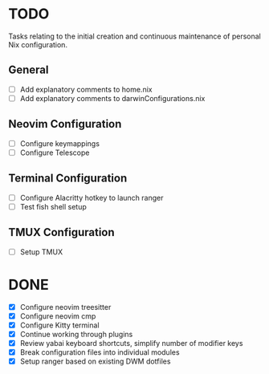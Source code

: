 # TODO

Tasks relating to the initial creation and continuous maintenance of personal Nix configuration.

## General

- [ ] Add explanatory comments to home.nix
- [ ] Add explanatory comments to darwinConfigurations.nix

## Neovim Configuration

- [ ] Configure keymappings
- [ ] Configure Telescope

## Terminal Configuration

- [ ] Configure Alacritty hotkey to launch ranger
- [ ] Test fish shell setup

## TMUX Configuration
- [ ] Setup TMUX

# DONE

- [x] Configure neovim treesitter
- [x] Configure neovim cmp
- [x] Configure Kitty terminal
- [x] Continue working through plugins
- [x] Review yabai keyboard shortcuts, simplify number of modifier keys
- [x] Break configuration files into individual modules
- [x] Setup ranger based on existing DWM dotfiles
